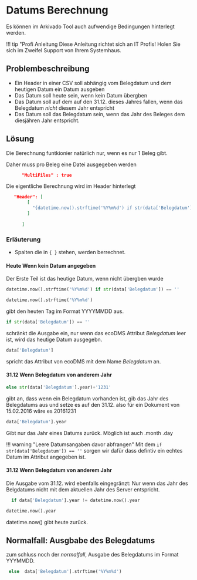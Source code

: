 # Datums Berechnung

Es können im Arkivado Tool auch aufwendige Bedingungen hinterlegt werden.

!!! tip "Profi Anleitung 
  Diese Anleitung richtet sich an IT Profis!
  Holen Sie sich im Zweifel Support von Ihrem Systemhaus. 

## Problembeschreibung

- Ein Header in einer CSV soll abhängig vom Belegdatum und dem heutigen Datum ein Datum ausgeben
- Das Datum soll heute sein, wenn kein Datum übergben
- Das Datum soll auf dem auf den 31.12. dieses Jahres fallen, wenn das Belegdatum *nicht* diesem Jahr entspricht
- Das Datum soll das Belegdatum sein, wenn das Jahr des Beleges dem diesjähren Jahr entspricht.


## Lösung 

Die Berechnung funtkionier natürlich nur, wenn es nur 1 Beleg gibt. 

Daher muss pro Beleg eine Datei ausgegeben werden

``` JSON title="Konfiguration der csv Exportdatei:"
      "MultiFiles" : true
```

Die eigentliche Berechnung wird im Header hinterlegt 

``` JSON title="Konfiguration der csv Exportdatei:"
   "Header": [
        [
          "{datetime.now().strftime('%Y%m%d') if str(data['Belegdatum']) == ''  else str(data['Belegdatum'].year)+'1231' if data['Belegdatum'].year != datetime.now().year else  data['Belegdatum'].strftime('%Y%m%d')}"
        ]
       
      ]
```

### Erläuterung


- Spalten die in ```{ }``` stehen, werden berrechnet. 


#### Heute Wenn kein Datum angegeben


Der Erste Teil ist das heutige Datum, wenn nicht übergben wurde
  
``` python title="Heute Wenn kein Datum"
datetime.now().strftime('%Y%m%d') if str(data['Belegdatum']) == '' 
```


``` python title="Heutiges Datum"
datetime.now().strftime('%Y%m%d') 
```

gibt den heuten Tag im Format YYYYMMDD aus. 

``` python title="Eingränzen auf leeres Belegdatum"
if str(data['Belegdatum']) == '' 
```

schränkt die Ausgabe ein, nur wenn das ecoDMS Attribut *Belegdatum* leer ist, wird das heutige Datum ausgegebn.

``` python title="Auf das Belegdatum zugreifen"
data['Belegdatum']
```

spricht das Attribut von ecoDMS  mit dem Name *Belegdatum* an. 


#### 31.12 Wenn Belegdatum von anderem Jahr 


``` python title="31.12. vom Belegdatum"
else str(data['Belegdatum'].year)+'1231' 
```

gibt an, dass wenn ein Belegdatum vorhanden ist, gib das Jahr des Belegdatums aus und setze es auf den 31.12. also für ein Dokument von 15.02.2016 wäre es 20161231 

``` python title="Nur das Jahr von einem Datum"
data['Belegdatum'].year
```

Gibt nur das Jahr eines Datums zurück. Möglich ist auch .month .day

!!! warning "Leere Datumsangaben davor abfrangen"
  Mit dem ```if str(data['Belegdatum']) == ''``` sorgen wir dafür dass defintiv ein echtes Datum im Attribut angegeben ist. 

 
#### 31.12 Wenn Belegdatum von anderem Jahr 
Die Ausgabe vom 31.12. wird ebenfalls eingegränzt: 
Nur wenn das Jahr des Belgdatums nicht mit dem aktuellen Jahr des Server entspricht. 

``` python title="Prüft ob Beleg Jahr gleich dieses Jahr"
  if data['Belegdatum'].year != datetime.now().year
```

``` python title="Das heute Jahr"
datetime.now().year
``` 

datetime.now() gibt heute zurück. 


## Normalfall: Ausgbabe des Belegdatums 

zum schluss noch der *normalfall*, Ausgabe des Belegdatums im Format YYYMMDD.

``` python title="Prüft ob Beleg Jahr gleich dieses Jahr"
 else  data['Belegdatum'].strftime('%Y%m%d')
``` 


